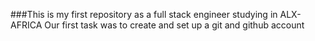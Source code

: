 ###This is my first repository as a full stack engineer studying in ALX-AFRICA
Our first task was to create and set up a git and github account
